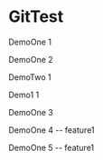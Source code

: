 # GitTest

DemoOne 1

DemoOne 2

DemoTwo 1

Demo1 1

DemoOne 3

DemoOne 4 -- feature1

DemoOne 5 -- feature1